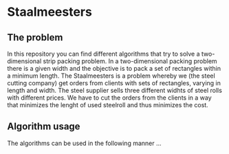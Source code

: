 # Staalmeesters

## The problem
In this repository you can find different algorithms that try to solve a two-dimensional strip packing problem. In a
two-dimensional packing problem there is a given width and the objective is to pack a set of rectangles within a 
minimum length. The Staalmeesters is a problem whereby we (the steel cutting company) get orders from clients with
sets of rectangles, varying in length and width. The steel supplier sells three different widhts of steel rolls 
with different prices. We have to cut the orders from the clients in a way that minimizes the lenght of used steelroll and
thus minimizes the cost.

## Algorithm usage
The algorithms can be used in the following manner ...


